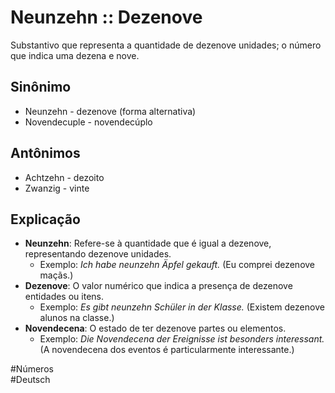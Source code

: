 # Neunzehn :: Dezenove
Substantivo que representa a quantidade de dezenove unidades; o número que indica uma dezena e nove.

## Sinônimo
- Neunzehn - dezenove (forma alternativa)  
- Novendecuple - novendecúplo  

## Antônimos
- Achtzehn - dezoito  
- Zwanzig - vinte  

## Explicação
- **Neunzehn**: Refere-se à quantidade que é igual a dezenove, representando dezenove unidades.
  - Exemplo: *Ich habe neunzehn Äpfel gekauft.* (Eu comprei dezenove maçãs.)
- **Dezenove**: O valor numérico que indica a presença de dezenove entidades ou itens.
  - Exemplo: *Es gibt neunzehn Schüler in der Klasse.* (Existem dezenove alunos na classe.)
- **Novendecena**: O estado de ter dezenove partes ou elementos.
  - Exemplo: *Die Novendecena der Ereignisse ist besonders interessant.* (A novendecena dos eventos é particularmente interessante.)

#Números  
#Deutsch